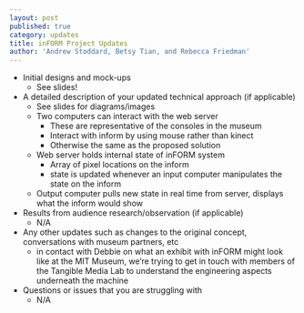 ```yaml
---
layout: post
published: true
category: updates
title: inFORM Project Updates
author: 'Andrew Stoddard, Betsy Tian, and Rebecca Friedman'
---
```

- Initial designs and mock-ups
	- See slides!
- A detailed description of your updated technical approach (if applicable)
	- See slides for diagrams/images
	- Two computers can interact with the web server
		- These are representative of the consoles in the museum
		- Interact with inform by using mouse rather than kinect
		- Otherwise the same as the proposed solution
	- Web server holds internal state of inFORM system
		- Array of pixel locations on the inform
		- state is updated whenever an input computer manipulates the state on the inform
	- Output computer pulls new state in real time from server, displays what the inform would show
- Results from audience research/observation  (if applicable)
	- N/A
- Any other updates such as changes to the original concept, conversations with museum partners, etc
	- in contact with Debbie on what an exhibit with inFORM might look like at the MIT Museum, we’re trying to get in touch with members of the Tangible Media Lab to understand the engineering aspects underneath the machine
- Questions or issues that you are struggling with
	- N/A

